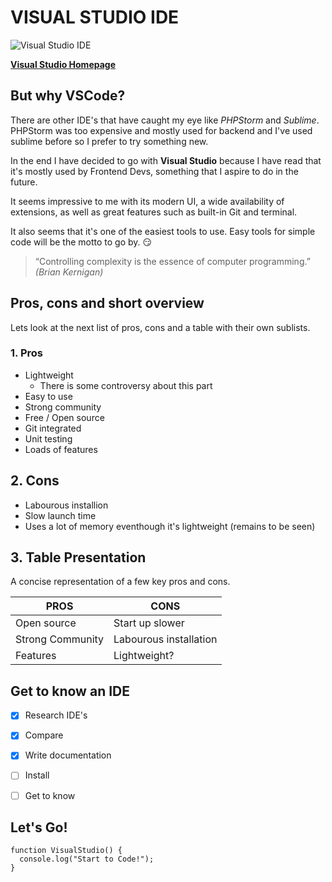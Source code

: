 # VISUAL STUDIO IDE

![Visual Studio IDE](https://visualstudio.microsoft.com/wp-content/uploads/2018/11/vsplogo.png)


[**Visual Studio Homepage**](https://visualstudio.microsoft.com/vs/ "Visual Studio Homepage")

## But why VSCode?

There are other IDE's that have caught my eye like *PHPStorm* and *Sublime*. PHPStorm was too expensive and mostly used for backend and I've used sublime before so I prefer to try something new. 

In the end I have decided to go with **Visual Studio** because I have read that it's mostly used by Frontend Devs, something that I aspire to do in the future. 

It seems impressive to me with its modern UI, a wide availability of extensions, as well as great features such as built-in Git and terminal.

It also seems that it's one of the easiest tools to use. Easy tools for simple code will be the motto to go by. :smirk:

> “Controlling complexity is the essence of computer programming.”
>*(Brian Kernigan)*


## Pros, cons and short overview

Lets look at the next list of pros, cons and a table with their own sublists.

### 1. Pros 

 * Lightweight
   * There is some controversy about this part 
 * Easy to use 
 * Strong community 
 * Free / Open source
 * Git integrated 
 * Unit testing
 * Loads of features
 
## 2. Cons

 * Labourous installion
 * Slow launch time
 * Uses a lot of memory eventhough it's lightweight (remains to be seen)

## 3. Table Presentation

A concise representation of a few key pros and cons.

**PROS** | 	**CONS**
---|---
Open source |	Start up slower
Strong Community	| Labourous installation
Features	| Lightweight?


## Get to know an IDE
- [x] Research IDE's
- [x] Compare
- [x] Write documentation
- [ ] Install
- [ ] Get to know


## Let's Go! 



```
function VisualStudio() {
  console.log("Start to Code!");
}
```
